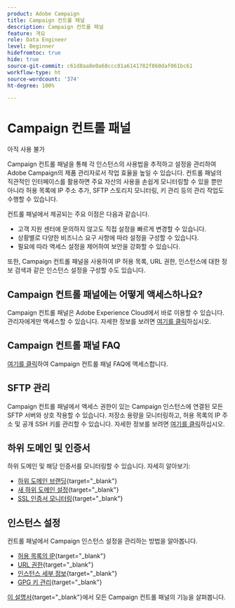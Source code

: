 ```yaml
---
product: Adobe Campaign
title: Campaign 컨트롤 패널
description: Campaign 컨트롤 패널
feature: 개요
role: Data Engineer
level: Beginner
hidefromtoc: true
hide: true
source-git-commit: c61d8aa8e0a68ccc81a6141782f860daf061bc61
workflow-type: ht
source-wordcount: '374'
ht-degree: 100%

---
```


# Campaign 컨트롤 패널

아직 사용 불가

Campaign 컨트롤 패널을 통해 각 인스턴스의 사용법을 추적하고 설정을 관리하여 Adobe Campaign의 제품 관리자로서 작업 효율을 높일 수 있습니다. 컨트롤 패널의 직관적인 인터페이스를 활용하면 주요 자산의 사용을 손쉽게 모니터링할 수 있을 뿐만 아니라 허용 목록에 IP 주소 추가, SFTP 스토리지 모니터링, 키 관리 등의 관리 작업도 수행할 수 있습니다.

컨트롤 패널에서 제공되는 주요 이점은 다음과 같습니다.

* 고객 지원 센터에 문의하지 않고도 직접 설정을 빠르게 변경할 수 있습니다.
* 상황별로 다양한 비즈니스 요구 사항에 따라 설정을 구성할 수 있습니다.
* 필요에 따라 액세스 설정을 제어하여 보안을 강화할 수 있습니다.

또한, Campaign 컨트롤 패널을 사용하여 IP 허용 목록, URL 권한, 인스턴스에 대한 정보 검색과 같은 인스턴스 설정을 구성할 수도 있습니다.

## Campaign 컨트롤 패널에는 어떻게 액세스하나요?

Campaign 컨트롤 패널은 Adobe Experience Cloud에서 바로 이용할 수 있습니다. 관리자에게만 액세스할 수 있습니다. 자세한 정보를 보려면 [여기를 클릭](https://experienceleague.adobe.com/docs/control-panel/using/discover-control-panel/accessing-control-panel.html?lang=ko)하십시오.

## Campaign 컨트롤 패널 FAQ

[여기를 클릭](https://experienceleague.adobe.com/docs/control-panel/using/discover-control-panel/key-features.html?lang=ko)하여 Campaign 컨트롤 패널 FAQ에 액세스합니다.

## SFTP 관리

Campaign 컨트롤 패널에서 액세스 권한이 있는 Campaign 인스턴스에 연결된 모든 SFTP 서버와 상호 작용할 수 있습니다. 저장소 용량을 모니터링하고, 허용 목록의 IP 주소 및 공개 SSH 키를 관리할 수 있습니다. 자세한 정보를 보려면 [여기를 클릭](https://experienceleague.adobe.com/docs/control-panel/using/sftp-management/about-sftp-management.html?lang=ko#sftp-management)하십시오.

## 하위 도메인 및 인증서

하위 도메인 및 해당 인증서를 모니터링할 수 있습니다. 자세히 알아보기:
* [하위 도메인 브랜딩](https://experienceleague.adobe.com/docs/control-panel/using/subdomains-and-certificates/subdomains-branding.html?lang=ko){target=&quot;_blank&quot;}
* [새 하위 도메인 설정](https://experienceleague.adobe.com/docs/control-panel/using/subdomains-and-certificates/setting-up-new-subdomain.html?lang=ko){target=&quot;_blank&quot;}
* [SSL 인증서 모니터링](https://experienceleague.adobe.com/docs/control-panel/using/subdomains-and-certificates/monitoring-ssl-certificates.html?lang=ko){target=&quot;_blank&quot;}

## 인스턴스 설정

컨트롤 패널에서 Campaign 인스턴스 설정을 관리하는 방법을 알아봅니다.
* [허용 목록의 IP](https://experienceleague.adobe.com/docs/control-panel/using/instances-settings/ip-allow-listing-instance-access.html?lang=ko){target=&quot;_blank&quot;}
* [URL 권한](https://experienceleague.adobe.com/docs/control-panel/using/instances-settings/url-permissions.html?lang=ko){target=&quot;_blank&quot;}
* [인스턴스 세부 정보](https://experienceleague.adobe.com/docs/control-panel/using/instances-settings/instance-details.html?lang=ko){target=&quot;_blank&quot;}
* [GPG 키 관리](https://experienceleague.adobe.com/docs/control-panel/using/instances-settings/gpg-keys-management.html?lang=ko){target=&quot;_blank&quot;}

[이 설명서](https://experienceleague.adobe.com/docs/control-panel/using/control-panel-home.html?lang=ko){target=&quot;_blank&quot;}에서 모든 Campaign 컨트롤 패널의 기능을 살펴봅니다.
